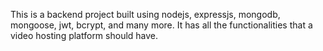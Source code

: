 This is a backend project built using nodejs, expressjs, mongodb, mongoose, jwt, bcrypt, and many more. It has all the functionalities that a video hosting platform should have.
